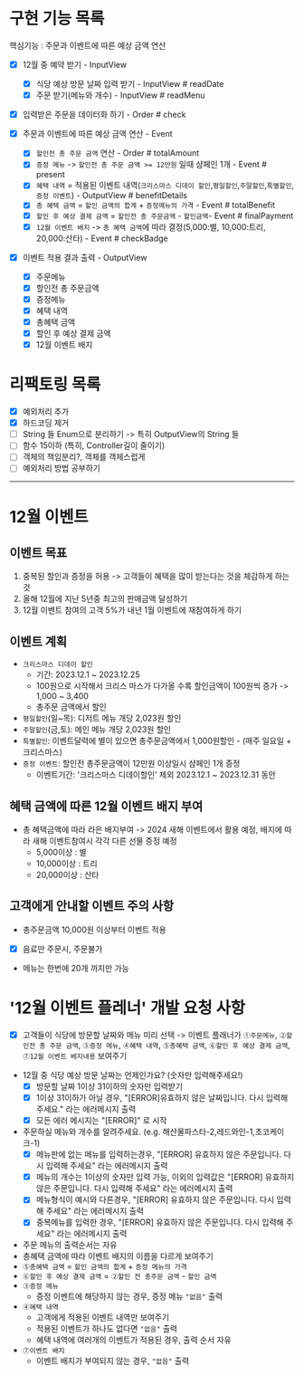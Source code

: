 # 구현 기능 목록
핵심기능 : 주문과 이벤트에 따른 예상 금액 연산
- [x] 12월 중 예약 받기 - InputView
  - [x] 식당 예상 방문 날짜 입력 받기 - InputView # readDate
  - [x] 주문 받기(메뉴와 개수) - InputView # readMenu

- [x] 입력받은 주문을 데이터화 하기 - Order # check

- [x] 주문과 이벤트에 따른 예상 금액 연산 - Event
  - [x] `할인전 총 주문 금액` 연산  - Order # totalAmount
  - [x] `증정 메뉴` -> `할인전 총 주문 금액 >= 12만원` 일때 샴페인 1개 - Event # present 
  - [x] `혜택 내역` = 적용된 이벤트 내역(`크리스마스 디데이 할인`,`평일할인`,`주말할인`,`특별할인`,`증정 이벤트`) - OutputView # benefitDetails
  - [x] `총 혜택 금액` = `할인 금액의 합계` + `증정메뉴의 가격` - Event # totalBenefit
  - [x] `할인 후 예상 결제 금액` = `할인전 총 주문금액` - `할인금액`- Event # finalPayment
  - [x] `12월 이벤트 배지` -> `총 혜택 금액`에 따라 결정(5,000:별, 10,000:트리, 20,000:산타) - Event # checkBadge

- [x] 이벤트 적용 결과 출력 - OutputView
  - [x] 주문메뉴
  - [x] 할인전 총 주문금액
  - [x] 증정메뉴
  - [x] 혜택 내역
  - [x] 총혜택 금액
  - [x] 할인 후 예상 결제 금액
  - [x] 12월 이벤트 배지

# 리팩토링 목록
- [x] 예외처리 추가
- [x] 하드코딩 제거
- [ ] String 들 Enum으로 분리하기 -> 특히 OutputView의 String 들
- [ ] 함수 15이하 (특히, Controller길이 줄이기)
- [ ] 객체의 책임분리?, 객체를 객체스럽게
- [ ] 예외처리 방법 공부하기

---

# 12월 이벤트

## 이벤트 목표
1. 중복된 할인과 증정을 허용 -> 고객들이 혜택을 많이 받는다는 것을 체감하게 하는 것
2. 올해 12월에 지난 5년중 최고의 판매금액 달성하기
3. 12월 이벤트 참여의 고객 5%가 내년 1월 이벤트에 재참여하게 하기

## 이벤트 계획
- `크리스마스 디데이 할인`
  - 기간: 2023.12.1 ~ 2023.12.25
  - 100원으로 시작해서 크리스 마스가 다가올 수록 할인금액이 100원씩 증가 -> 1,000 ~ 3,400
  - 총주문 금액에서 할인
- `평일할인`(일~목): 디저트 메뉴 개당 2,023원 할인
- `주말할인`(금,토): 메인 메뉴 개당 2,023원 할인
- `특별할인`: 이벤트달력에 별이 있으면 총주문금액에서 1,000원할인 - (매주 일요일 + 크리스마스)
- `증정 이벤트`: 할인전 총주문금액이 12만원 이상일시 샴페인 1개 증정
  - 이벤트기간: '크리스마스 디데이할인' 제외 2023.12.1 ~ 2023.12.31 동안

## 혜택 금액에 따른 12월 이벤트 배지 부여
- 총 혜택금액에 따라 라은 배지부여 -> 2024 새해 이벤트에서 활용 예정, 배지에 따라 새해 이벤트참여시 각각 다른 선물 증정 예정
  - 5,000이상 : 별
  - 10,000이상 : 트리
  - 20,000이상 : 산타

## 고객에게 안내할 이벤트 주의 사항
- 총주문금액 10,000원 이상부터 이벤트 적용
- [x] 음료만 주문시, 주문불가
- 메뉴는 한번에 20개 까지만 가능

# '12월 이벤트 플레너' 개발 요청 사항

- [x] 고객들이 식당에 방문할 날짜와 메뉴 미리 선택 -> 이벤트 플래너가 `①주문메뉴`, `②할인전 총 주문 금액`, `③증정 메뉴`,
`④혜택 내역`, `⑤총혜택 금액`, `⑥할인 후 예상 결제 금액`, `⑦12월 이벤트 베지내용` 보여주기
- 12월 중 식당 예상 방문 날짜는 언제인가요? (숫자만 입력해주세요!)
  - [x] 방문할 날짜 1이상 31이하의 숫자만 입력받기
  - [x] 1이상 31이하가 아닐 경우, "[ERROR]유효하지 않은 날짜입니다. 다시 입력해 주세요." 라는 에러메시지 출력
  - [x] 모든 에러 메시지는 "[ERROR]" 로 시작
- 주문하실 메뉴와 개수를 알려주세요. (e.g. 해산물파스타-2,레드와인-1,초코케이크-1)
  - [x] 메뉴판에 없는 메뉴를 입력하는경우, "[ERROR] 유효하지 않은 주문입니다. 다시 입력해 주세요" 라는 에러메시지 출력
  - [x] 메뉴의 개수는 1이상의 숫자만 입력 가능, 이외의 입력값은 "[ERROR] 유효하지 않은 주문입니다. 다시 입력해 주세요" 라는 에러메시지 출력
  - [x] 메뉴형식이 예시와 다른경우, "[ERROR] 유효하지 않은 주문입니다. 다시 입력해 주세요" 라는 에러메시지 출력
  - [x] 중복메뉴를 입력한 경우, "[ERROR] 유효하지 않은 주문입니다. 다시 입력해 주세요" 라는 에러메시지 출력
- 주문 메뉴의 출력순서는 자유
- 총혜택 금액에 따라 이벤트 배지의 이름을 다르게 보여주기
- `⑤총혜택 금액` = `할인 금액의 합계` + `증정 메뉴의 가격`
- `⑥할인 후 예상 결제 금액` = `②할인 전 총주문 금액` - `할인 금액`
- `③증정 메뉴`
  - 증정 이벤트에 해당하지 않는 경우, 증정 메뉴 `"없음"` 출력
- `④혜택 내역`
  - 고객에게 적용된 이벤트 내역만 보여주기
  - 적용된 이벤트가 하나도 없다면 `"없음"` 출력
  - 혜택 내역에 여러개의 이벤트가 적용된 경우, 출력 순서 자유
- `⑦이벤트 배지`
  - 이벤트 배지가 부여되지 않는 경우, `"없음"` 출력

